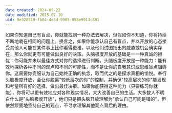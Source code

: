 ```yaml
---
date created: 2024-09-22
date modified: 2025-07-10
uid: 9e328519-fb84-4e5d-9985-058e9913c881
---
```


如果你知道自己有盲点，你就能找到一种办法去解决，但假如你不知道，你将持续不断地栽在相同的问题上。换言之，如果你能承认自己有盲点，并以开放的心态接受其他人可能在某件事上比你看得更准，以及他们试图指出的威胁或机会确实存在，那么你就更有可能做出良好的决策。头脑极度开放的基础是一一种真诚的担忧：你可能并未以最佳方式对你的选择进行判断。头脑板度开放是一种能力：能有效地探析各种不同的观点和不同的可能性，而不是让你的自我意识或思维盲点阻碍你。这需要你壳服认为自己始终正确的执念，取而代之的是探求真相的愉悦。奉行头脑极度开放，会让你脱离"较低层次的你"的控制，并确保"较高层次的你"能发现和考量所有好的选择，做出最佳决策。如果你能获得这种能力（只要练习你就能），你将可以更有效地应对各种现实情况，大大改善自己的生活。大多数人不明白什么是"头脑极度开放"，他们只是把头脑开放理解为"承认自己可能是错的"，但依然顽固地坚持自己的观点，不寻求理解其他观点背后的理由。
